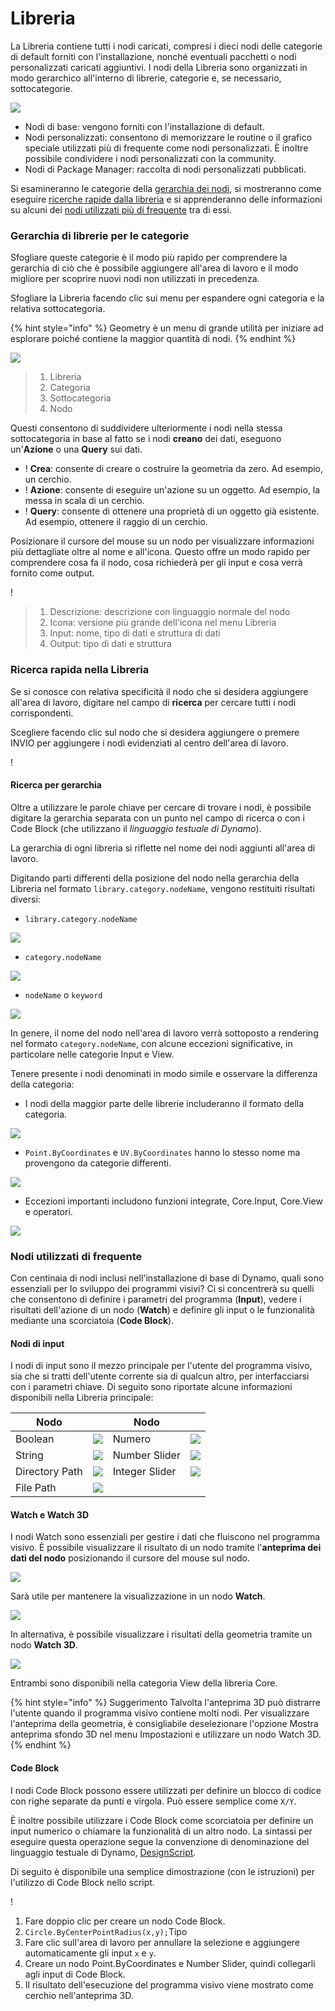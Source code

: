 # Libreria

La Libreria contiene tutti i nodi caricati, compresi i dieci nodi delle categorie di default forniti con l'installazione, nonché eventuali pacchetti o nodi personalizzati caricati aggiuntivi. I nodi della Libreria sono organizzati in modo gerarchico all'interno di librerie, categorie e, se necessario, sottocategorie.

![](images/3-2/library-libraryUI.jpg)

* Nodi di base: vengono forniti con l'installazione di default.
* Nodi personalizzati: consentono di memorizzare le routine o il grafico speciale utilizzati più di frequente come nodi personalizzati. È inoltre possibile condividere i nodi personalizzati con la community.
* Nodi di Package Manager: raccolta di nodi personalizzati pubblicati.

Si esamineranno le categorie della [gerarchia dei nodi](2-library.md#library-hierarchy-for-categories), si mostreranno come eseguire [ricerche rapide dalla libreria](2-library.md#search-by-hierarchy) e si apprenderanno delle informazioni su alcuni dei [nodi utilizzati più di frequente](2-library.md#frequently-used-nodes) tra di essi.

### Gerarchia di librerie per le categorie

Sfogliare queste categorie è il modo più rapido per comprendere la gerarchia di ciò che è possibile aggiungere all'area di lavoro e il modo migliore per scoprire nuovi nodi non utilizzati in precedenza.

Sfogliare la Libreria facendo clic sui menu per espandere ogni categoria e la relativa sottocategoria.

{% hint style="info" %} Geometry è un menu di grande utilità per iniziare ad esplorare poiché contiene la maggior quantità di nodi. {% endhint %}

![](images/3-2/library-modifiedandresizelibrarycategories.jpg)

> 1. Libreria
> 2. Categoria
> 3. Sottocategoria
> 4. Nodo

Questi consentono di suddividere ulteriormente i nodi nella stessa sottocategoria in base al fatto se i nodi **creano** dei dati, eseguono un'**Azione** o una **Query** sui dati.

* \![](<images/3-2/user interface - create.jpg>) **Crea**: consente di creare o costruire la geometria da zero. Ad esempio, un cerchio.
* \![](<images/3-2/user interface - action.jpg>) **Azione**: consente di eseguire un'azione su un oggetto. Ad esempio, la messa in scala di un cerchio.
* \![](<images/3-2/user interface - query.jpg>) **Query**: consente di ottenere una proprietà di un oggetto già esistente. Ad esempio, ottenere il raggio di un cerchio.

Posizionare il cursore del mouse su un nodo per visualizzare informazioni più dettagliate oltre al nome e all'icona. Questo offre un modo rapido per comprendere cosa fa il nodo, cosa richiederà per gli input e cosa verrà fornito come output.

\![](<images/3-2/user interface - node description.jpg>)

> 1. Descrizione: descrizione con linguaggio normale del nodo
> 2. Icona: versione più grande dell'icona nel menu Libreria
> 3. Input: nome, tipo di dati e struttura di dati
> 4. Output: tipo di dati e struttura

### Ricerca rapida nella Libreria

Se si conosce con relativa specificità il nodo che si desidera aggiungere all'area di lavoro, digitare nel campo di **ricerca** per cercare tutti i nodi corrispondenti.

Scegliere facendo clic sul nodo che si desidera aggiungere o premere INVIO per aggiungere i nodi evidenziati al centro dell'area di lavoro.

\![](<images/3-2/user interface - search.jpg>)

#### Ricerca per gerarchia

Oltre a utilizzare le parole chiave per cercare di trovare i nodi, è possibile digitare la gerarchia separata con un punto nel campo di ricerca o con i Code Block (che utilizzano il _linguaggio testuale di Dynamo_).

La gerarchia di ogni libreria si riflette nel nome dei nodi aggiunti all'area di lavoro.

Digitando parti differenti della posizione del nodo nella gerarchia della Libreria nel formato `library.category.nodeName`, vengono restituiti risultati diversi:

* `library.category.nodeName`

![](images/3-2/library-searchbyhierarchygeometrypointbycoordinates\(1\).jpg)

* `category.nodeName`

![](images/3-2/library-searchbyhierarchy2pointbycoordinates.jpg)

* `nodeName` o `keyword`

![](images/3-2/library-searchbyhierarchy3bycoordinates.jpg)

In genere, il nome del nodo nell'area di lavoro verrà sottoposto a rendering nel formato `category.nodeName`, con alcune eccezioni significative, in particolare nelle categorie Input e View.

Tenere presente i nodi denominati in modo simile e osservare la differenza della categoria:

* I nodi della maggior parte delle librerie includeranno il formato della categoria.

![](images/3-2/library-nodecategorydifferences1.jpg)

* `Point.ByCoordinates` e `UV.ByCoordinates` hanno lo stesso nome ma provengono da categorie differenti.

![](images/3-2/library-nodecategorydifferences2.jpg)

* Eccezioni importanti includono funzioni integrate, Core.Input, Core.View e operatori.

![](images/3-2/library-nodecategorydifferences3.jpg)

### Nodi utilizzati di frequente

Con centinaia di nodi inclusi nell'installazione di base di Dynamo, quali sono essenziali per lo sviluppo dei programmi visivi? Ci si concentrerà su quelli che consentono di definire i parametri del programma (**Input**), vedere i risultati dell'azione di un nodo (**Watch**) e definire gli input o le funzionalità mediante una scorciatoia (**Code Block**).

#### Nodi di input

I nodi di input sono il mezzo principale per l'utente del programma visivo, sia che si tratti dell'utente corrente sia di qualcun altro, per interfacciarsi con i parametri chiave. Di seguito sono riportate alcune informazioni disponibili nella Libreria principale:

| Nodo           |                                           | Nodo           |                                           |
| -------------- | ----------------------------------------- | -------------- | ----------------------------------------- |
| Boolean        | ![](images/3-2/library-boolean.jpg)       | Numero         | ![](images/3-2/library-number.jpg)        |
| String         | ![](images/3-2/library-string.jpg)        | Number Slider  | ![](images/3-2/library-numberslider.jpg)  |
| Directory Path | ![](images/3-2/library-directorypath.jpg) | Integer Slider | ![](images/3-2/library-integerslider.jpg) |
| File Path      | ![](images/3-2/library-filepath.jpg)      |                |                                           |

#### Watch e Watch 3D

I nodi Watch sono essenziali per gestire i dati che fluiscono nel programma visivo. È possibile visualizzare il risultato di un nodo tramite l'**anteprima dei dati del nodo** posizionando il cursore del mouse sul nodo.

![](images/3-2/library-nodepreview.jpg)

Sarà utile per mantenere la visualizzazione in un nodo **Watch**.

![](images/3-2/library-watchnode.jpg)

In alternativa, è possibile visualizzare i risultati della geometria tramite un nodo **Watch 3D**.

![](images/3-2/library-watch3dnode.gif)

Entrambi sono disponibili nella categoria View della libreria Core.

{% hint style="info" %} Suggerimento Talvolta l'anteprima 3D può distrarre l'utente quando il programma visivo contiene molti nodi. Per visualizzare l'anteprima della geometria, è consigliabile deselezionare l'opzione Mostra anteprima sfondo 3D nel menu Impostazioni e utilizzare un nodo Watch 3D. {% endhint %}

#### Code Block

I nodi Code Block possono essere utilizzati per definire un blocco di codice con righe separate da punti e virgola. Può essere semplice come `X/Y`.

È inoltre possibile utilizzare i Code Block come scorciatoia per definire un input numerico o chiamare la funzionalità di un altro nodo. La sintassi per eseguire questa operazione segue la convenzione di denominazione del linguaggio testuale di Dynamo, [DesignScript](../8\_coding\_in\_dynamo/8-1\_code-blocks-and-design-script/2-design-script-syntax.md).

Di seguito è disponibile una semplice dimostrazione (con le istruzioni) per l'utilizzo di Code Block nello script.

\![](<images/3-2/library-code block demo.gif>)

1. Fare doppio clic per creare un nodo Code Block.
2. `Circle.ByCenterPointRadius(x,y);`Tipo
3. Fare clic sull'area di lavoro per annullare la selezione e aggiungere automaticamente gli input `x` e `y`.
4. Creare un nodo Point.ByCoordinates e Number Slider, quindi collegarli agli input di Code Block.
5. Il risultato dell'esecuzione del programma visivo viene mostrato come cerchio nell'anteprima 3D.
